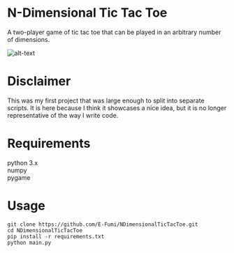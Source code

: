 # N-Dimensional Tic Tac Toe
A two-player game of tic tac toe that can be played in an arbitrary number of dimensions.

![alt-text](./ndttt.gif)

# Disclaimer

This was my first project that was large enough to split into separate scripts.
It is here because I think it showcases a nice idea, but it is no longer representative of the way I write code.

# Requirements

python 3.x <br/>
numpy<br/>
pygame

# Usage

`git clone https://github.com/E-Fumi/NDimensionalTicTacToe.git`<br/>
`cd NDimensionalTicTacToe`<br/>
`pip install -r requirements.txt`<br/>
`python main.py`
